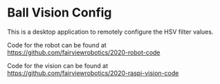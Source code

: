 # Ball Vision Config
This is a desktop application to remotely configure the 
HSV filter values.

Code for the robot can be found at 
https://github.com/fairviewrobotics/2020-robot-code

Code for the vision can be found at
https://github.com/fairviewrobotics/2020-raspi-vision-code